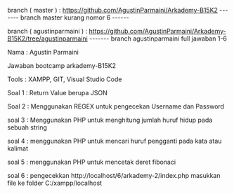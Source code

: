 branch ( master ) : https://github.com/AgustinParmaini/Arkademy-B15K2 
------- branch master kurang nomor 6 ------

branch ( agustinparmaini ) : https://github.com/AgustinParmaini/Arkademy-B15K2/tree/agustinparmaini
------- branch agustinparmaini full jawaban 1-6 


Nama : Agustin Parmaini

Jawaban bootcamp arkademy-B15K2

Tools : XAMPP, GIT, Visual Studio Code 

Soal 1 : Return Value berupa JSON 

Soal 2 : Menggunakan REGEX untuk pengecekan Username dan Password

soal 3 : Menggunakan PHP untuk menghitung jumlah huruf hidup pada sebuah string

soal 4 : menggunakan PHP untuk mencari huruf pengganti pada kata atau kalimat 

soal 5 : menggunakan PHP untuk mencetak deret fibonaci

soal 6 : pengecekkan http://localhost/6/arkademy-2/index.php
masukkan file ke folder C:/xampp/localhost

